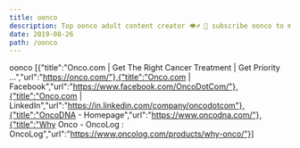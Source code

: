 ```yaml
---
title: oonco
description: Top oonco adult content creator 👁♐️ 👑 subscribe oonco to my porn site below IG oonco
date: 2019-08-26
path: /oonco
---
```


oonco
[{"title":"Onco.com | Get The Right Cancer Treatment | Get Priority ...","url":"https://onco.com/"},{"title":"Onco.com | Facebook","url":"https://www.facebook.com/OncoDotCom/"},{"title":"Onco.com | LinkedIn","url":"https://in.linkedin.com/company/oncodotcom"},{"title":"OncoDNA - Homepage","url":"https://www.oncodna.com/"},{"title":"Why Onco - OncoLog : OncoLog","url":"https://www.oncolog.com/products/why-onco/"}]

